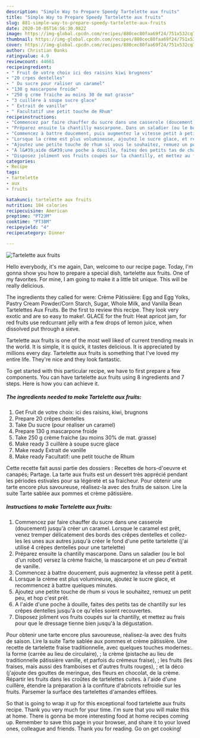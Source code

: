 ```yaml
---
description: "Simple Way to Prepare Speedy Tartelette aux fruits"
title: "Simple Way to Prepare Speedy Tartelette aux fruits"
slug: 881-simple-way-to-prepare-speedy-tartelette-aux-fruits
date: 2020-10-05T16:56:30.082Z
image: https://img-global.cpcdn.com/recipes/880cec80faa69f24/751x532cq70/tartelette-aux-fruits-photo-principale-de-la-recette.jpg
thumbnail: https://img-global.cpcdn.com/recipes/880cec80faa69f24/751x532cq70/tartelette-aux-fruits-photo-principale-de-la-recette.jpg
cover: https://img-global.cpcdn.com/recipes/880cec80faa69f24/751x532cq70/tartelette-aux-fruits-photo-principale-de-la-recette.jpg
author: Christian Banks
ratingvalue: 4.9
reviewcount: 44661
recipeingredient:
- " Fruit de votre choix ici des raisins kiwi brugnons"
- "20 crpes dentelles"
- " Du sucre pour raliser un caramel"
- "130 g mascarpone froide"
- "250 g crme fraiche au moins 30 de mat grasse"
- "3 cuillère à soupe sucre glace"
- " Extrait de vanille"
- " Facultatif une petit touche de Rhum"
recipeinstructions:
- "Commencez par faire chauffer du sucre dans une casserole (doucement) jusqu&#39;à créer un caramel. Lorsque le caramel est prêt, venez tremper délicatement des bords des crêpes dentelles et collez-les les unes aux autres jusqu&#39;à créer le fond d&#39;une petite tartelette (j&#39;ai utilisé 4 crêpes dentelles pour une tartelette)"
- "Préparez ensuite la chantilly mascarpone. Dans un saladier (ou le bol d&#39;un robot) versez la crème fraiche, la mascarpone et un peu d&#39;extrait de vanille."
- "Commencez à battre doucement, puis augmentez la vitesse petit à petit."
- "Lorsque la crème est plus volumineuse, ajoutez le sucre glace, et recommencez à battre quelques minutes."
- "Ajoutez une petite touche de rhum si vous le souhaitez, remuez un petit peu, et hop c&#39;est prêt."
- "A l&#39;aide d&#39;une poche à douille, faites des petits tas de chantilly sur les crêpes dentelles jusqu&#39;à ce qu&#39;elles soient recouvertes."
- "Disposez joliment vos fruits coupés sur la chantilly, et mettez au frais pour que le dressage tienne bien jusqu&#39;à la dégustation."
categories:
- Recipe
tags:
- tartelette
- aux
- fruits

katakunci: tartelette aux fruits 
nutrition: 104 calories
recipecuisine: American
preptime: "PT23M"
cooktime: "PT38M"
recipeyield: "4"
recipecategory: Dinner

---
```



![Tartelette aux fruits](https://img-global.cpcdn.com/recipes/880cec80faa69f24/751x532cq70/tartelette-aux-fruits-photo-principale-de-la-recette.jpg)

Hello everybody, it's me again, Dan, welcome to our recipe page. Today, I'm gonna show you how to prepare a special dish, tartelette aux fruits. One of my favorites. For mine, I am going to make it a little bit unique. This will be really delicious.

The ingredients they called for were: Crème Pâtissière: Egg and Egg Yolks, Pastry Cream Powder/Corn Starch, Sugar, Whole Milk, and Vanilla Bean Tartelettes Aux Fruits. Be the first to review this recipe. They look very exotic and are so easy to make!. GLACE for the fruit: Heat apricot jam, for red fruits use redcurrant jelly with a few drops of lemon juice, when dissolved put through a sieve.

Tartelette aux fruits is one of the most well liked of current trending meals in the world. It is simple, it is quick, it tastes delicious. It is appreciated by millions every day. Tartelette aux fruits is something that I've loved my entire life. They're nice and they look fantastic.


To get started with this particular recipe, we have to first prepare a few components. You can have tartelette aux fruits using 8 ingredients and 7 steps. Here is how you can achieve it.

<!--inarticleads1-->

##### The ingredients needed to make Tartelette aux fruits:

1. Get  Fruit de votre choix: ici des raisins, kiwi, brugnons
1. Prepare 20 crêpes dentelles
1. Take  Du sucre (pour réaliser un caramel)
1. Prepare 130 g mascarpone froide
1. Take 250 g crème fraiche (au moins 30% de mat. grasse)
1. Make ready 3 cuillère à soupe sucre glace
1. Make ready  Extrait de vanille
1. Make ready  Facultatif: une petit touche de Rhum


Cette recette fait aussi partie des dossiers : Recettes de hors-d&#39;oeuvre et canapés; Partage. La tarte aux fruits est un dessert très apprécié pendant les périodes estivales pour sa légéreté et sa fraicheur. Pour obtenir une tarte encore plus savoureuse, réalisez-la avec des fruits de saison. Lire la suite Tarte sablée aux pommes et crème pâtissière. 

<!--inarticleads2-->

##### Instructions to make Tartelette aux fruits:

1. Commencez par faire chauffer du sucre dans une casserole (doucement) jusqu&#39;à créer un caramel. Lorsque le caramel est prêt, venez tremper délicatement des bords des crêpes dentelles et collez-les les unes aux autres jusqu&#39;à créer le fond d&#39;une petite tartelette (j&#39;ai utilisé 4 crêpes dentelles pour une tartelette)
1. Préparez ensuite la chantilly mascarpone. Dans un saladier (ou le bol d&#39;un robot) versez la crème fraiche, la mascarpone et un peu d&#39;extrait de vanille.
1. Commencez à battre doucement, puis augmentez la vitesse petit à petit.
1. Lorsque la crème est plus volumineuse, ajoutez le sucre glace, et recommencez à battre quelques minutes.
1. Ajoutez une petite touche de rhum si vous le souhaitez, remuez un petit peu, et hop c&#39;est prêt.
1. A l&#39;aide d&#39;une poche à douille, faites des petits tas de chantilly sur les crêpes dentelles jusqu&#39;à ce qu&#39;elles soient recouvertes.
1. Disposez joliment vos fruits coupés sur la chantilly, et mettez au frais pour que le dressage tienne bien jusqu&#39;à la dégustation.


Pour obtenir une tarte encore plus savoureuse, réalisez-la avec des fruits de saison. Lire la suite Tarte sablée aux pommes et crème pâtissière. Une recette de tartelette fraise traditionnelle, avec quelques touches modernes:. la forme (carrée au lieu de circulaire), ; la crème (pistache au lieu de traditionnelle pâtissière vanille, et parfois du crémeux fraise), ; les fruits (les fraises, mais aussi des framboises et d&#39;autres fruits rouges), ; et la déco (j&#39;ajoute des gouttes de meringue, des fleurs en chocolat, de la crème. Répartir les fruits dans les croûtes de tartelettes cuites. à l&#39;aide d&#39;une cuillère, étendre la préparation à la confiture d&#39;abricots refroidie sur les fruits. Parsemer la surface des tartelettes d&#39;amandes effilées. 

So that is going to wrap it up for this exceptional food tartelette aux fruits recipe. Thank you very much for your time. I'm sure that you will make this at home. There is gonna be more interesting food at home recipes coming up. Remember to save this page in your browser, and share it to your loved ones, colleague and friends. Thank you for reading. Go on get cooking!
